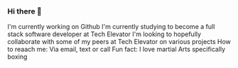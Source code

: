 ### Hi there 👋

<!--
**benji4genius/benji4genius** is a ✨ _special_ ✨ repository because its `README.md` (this file) appears on your GitHub profile.

Here are some ideas to get you started:

- 🔭 I’m currently working on ...
- 🌱 I’m currently learning ...
- 👯 I’m looking to collaborate on ...
- 🤔 I’m looking for help with ...
- 💬 Ask me about ...
- 📫 How to reach me: ...
- 😄 Pronouns: ...
- ⚡ Fun fact: ...
-->
I'm currently working on Github
I'm currently studying to become a full stack software developer at Tech Elevator
I'm looking to hopefully collaborate with some of my peers at Tech Elevator on various projects
How to reaach me: Via email, text or call
Fun fact: I love martial Arts specifically boxing